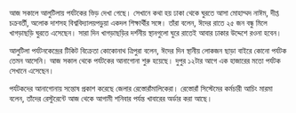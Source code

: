 আজ সকালে আলুটিলায় পর্যটকের ভিড় দেখা গেছে। সেখানে কথা হয় ঢাকা থেকে ঘুরতে আসা মোহাম্মদ নাঈম, দীপ্ত চক্রবর্তী, অলোক দাশসহ বিশ্ববিদ্যালয়পড়ুয়া একদল শিক্ষার্থীর সঙ্গে। তাঁরা বলেন, ঈদের রাতে ২৫ জন বন্ধু মিলে খাগড়াছড়ি ঘুরতে এসেছেন। সারা দিন খাগড়াছড়ির দর্শনীয় স্থানগুলো ঘুরে রাতেই আবার ঢাকার উদ্দেশে রওনা হবেন।

আলুটিলা পর্যটনকেন্দ্রের টিকিট বিক্রেতা কোকোনাথ ত্রিপুরা বলেন, ঈদের দিন স্থানীয় লোকজন ছাড়া বাইরে কোনো পর্যটক তেমন আসেনি। আজ সকাল থেকে পর্যটকের আনাগোনা শুরু হয়েছে। দুপুর ১২টার আগে এক হাজারের মতো পর্যটক সেখানে এসেছেন।

পর্যটকদের আনাগোনায় সন্তোষ প্রকাশ করেছে জেলার রেস্তোরাঁমালিকেরা। রেস্তোরাঁ সিস্টেমের কর্মচারী আচিং মারমা বলেন, তাঁদের রেস্টুরেন্টে আজ থেকে আগামী শনিবার পর্যন্ত খাবারের অর্ডার করা আছে।
